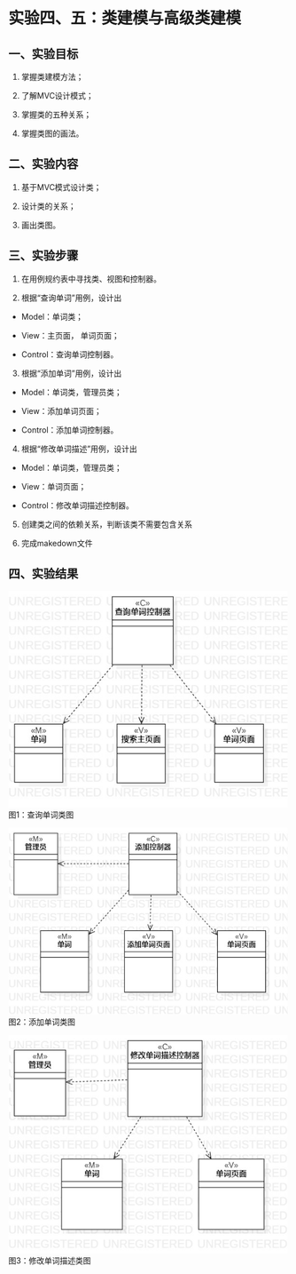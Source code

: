 # 实验四、五：类建模与高级类建模

## 一、实验目标

1. 掌握类建模方法；

2. 了解MVC设计模式；

3. 掌握类的五种关系；

4. 掌握类图的画法。

## 二、实验内容

1. 基于MVC模式设计类；

2. 设计类的关系；

3. 画出类图。

## 三、实验步骤

1. 在用例规约表中寻找类、视图和控制器。

2. 根据“查询单词”用例，设计出  

 * Model：单词类；

 * View：主页面， 单词页面；

 * Control：查询单词控制器。  
 
3. 根据“添加单词”用例，设计出  

 * Model：单词类，管理员类；

 * View：添加单词页面；

 * Control：添加单词控制器。  

4. 根据“修改单词描述”用例，设计出  

 * Model：单词类，管理员类；

 * View：单词页面；

 * Control：修改单词描述控制器。  
 
5. 创建类之间的依赖关系，判断该类不需要包含关系  

6. 完成makedown文件

## 四、实验结果

![查询单词类图](./lab4&5_queryMVC.jpg)  
图1：查询单词类图

![添加单词类图](./lab4&5_addMVC.jpg)  
图2：添加单词类图  

![修改单词描述类图](./lab4&5_updatemessageMVC.jpg)  
图3：修改单词描述类图  
